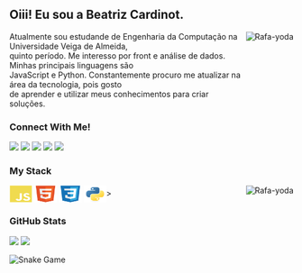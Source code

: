 ## Oiii! Eu sou a Beatriz Cardinot.

<div style="display: inline_block">
 <img align="right" alt="Rafa-yoda" height="180em" src="https://cdn.discordapp.com/attachments/1272245213905162353/1399029615040790695/download_3.gif?ex=6887835c&is=688631dc&hm=f7e05187cf4425327870714543b3cb8d4bc654f82110bf80412101b8fa908672&">
 Atualmente sou estudande de Engenharia da Computação na Universidade Veiga de Almeida,<br>
quinto período. Me interesso por front e análise de dados. Minhas principais linguagens são<br>
JavaScript e Python. Constantemente procuro me atualizar na área da tecnologia, pois gosto<br>
de aprender e utilizar meus conhecimentos para criar soluções.
</div>


<h3> Connect With Me! </h3>
  <div> <!-- REDES SOCIAIS -->
  <a href="https://www.instagram.com/crdntx_/" target="_blank"><img src="https://img.shields.io/badge/-Instagram-%23E4405F?style=for-the-badge&logo=instagram&logoColor=white" target="_blank"></a>
 	<a href="https://www.twitch.tv/cardinot021" target="_blank"><img src="https://img.shields.io/badge/Twitch-9146FF?style=for-the-badge&logo=twitch&logoColor=white" target="_blank"></a>
 <a href="https://discord.gg/gqAkR626" target="_blank"><img src="https://img.shields.io/badge/Discord-7289DA?style=for-the-badge&logo=discord&logoColor=white" target="_blank"></a> 
  <a href = "mailto:cardinotdev@gmail.com"><img src="https://img.shields.io/badge/-Gmail-%23333?style=for-the-badge&logo=gmail&logoColor=white" target="_blank"></a>
  <a href="https://www.linkedin.com/in/beatriz-cardinot-478aab212/" target="_blank"><img src="https://img.shields.io/badge/-LinkedIn-%230077B5?style=for-the-badge&logo=linkedin&logoColor=white" target="_blank"></a> 
</div>

<h3>My Stack</h3>
<div style="display: inline_block">
  <img align="center" alt="Rafa-Js" height="30" width="40" src="https://raw.githubusercontent.com/devicons/devicon/master/icons/javascript/javascript-plain.svg">
  <img align="center" alt="Rafa-HTML" height="30" width="40" src="https://raw.githubusercontent.com/devicons/devicon/master/icons/html5/html5-original.svg">
  <img align="center" alt="Rafa-CSS" height="30" width="40" src="https://raw.githubusercontent.com/devicons/devicon/master/icons/css3/css3-original.svg">
  <img align="center" alt="Rafa-Python" height="30" width="40" src="https://raw.githubusercontent.com/devicons/devicon/master/icons/python/python-original.svg">>
  <img align="right" alt="Rafa-yoda" height="180em" src="https://cdn.discordapp.com/attachments/1272245213905162353/1399046996207210638/download_4.gif?ex=6887938c&is=6886420c&hm=9e9d647c8b29f704b95b87990f336f2446b07a6b0e8c61a6ef39a94cd1fdd14f&">

</div>

<h3> GitHub Stats </h3>

<div>
 <img height="180em" src="https://github-readme-stats.vercel.app/api?username=cardinott&theme=midnight-purple&show_icons=true"/>
 <img height="180em" src="https://github-readme-stats.vercel.app/api/top-langs/?username=cardinott&theme=midnight-purple"/>
</div>

 
![Snake Game](https://raw.githubusercontent.com/{cardinott}/{cardinott}/output/github-contribution-grid-snake.svg)

